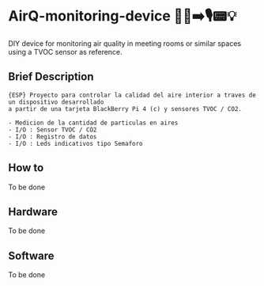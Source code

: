 # AirQ-monitoring-device :adult::dash::arrow_right::studio_microphone::pager::bulb:
DIY device for monitoring air quality in meeting rooms or similar spaces using a TVOC sensor as reference.

## Brief Description
    {ESP} Proyecto para controlar la calidad del aire interior a traves de un dispositivo desarrollado
    a partir de una tarjeta BlackBerry Pi 4 (c) y sensores TVOC / CO2.

    - Medicion de la cantidad de particulas en aires
    - I/O : Sensor TVOC / CO2
    - I/O : Registro de datos
    - I/O : Leds indicativos tipo Semaforo


## How to
To be done

## Hardware
To be done

## Software
To be done
